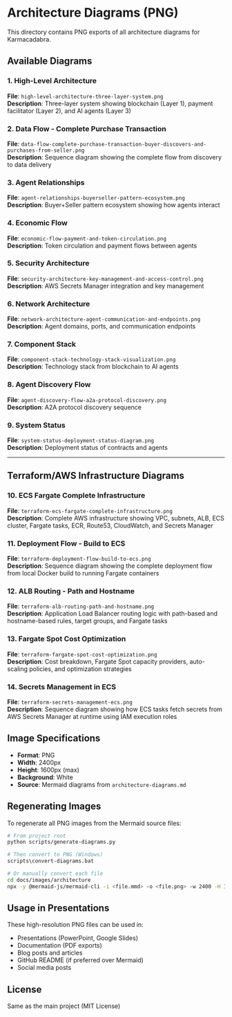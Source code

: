 # Architecture Diagrams (PNG)

This directory contains PNG exports of all architecture diagrams for Karmacadabra.

## Available Diagrams

### 1. High-Level Architecture
**File**: `high-level-architecture-three-layer-system.png`  
**Description**: Three-layer system showing blockchain (Layer 1), payment facilitator (Layer 2), and AI agents (Layer 3)

### 2. Data Flow - Complete Purchase Transaction
**File**: `data-flow-complete-purchase-transaction-buyer-discovers-and-purchases-from-seller.png`  
**Description**: Sequence diagram showing the complete flow from discovery to data delivery

### 3. Agent Relationships
**File**: `agent-relationships-buyerseller-pattern-ecosystem.png`  
**Description**: Buyer+Seller pattern ecosystem showing how agents interact

### 4. Economic Flow
**File**: `economic-flow-payment-and-token-circulation.png`  
**Description**: Token circulation and payment flows between agents

### 5. Security Architecture
**File**: `security-architecture-key-management-and-access-control.png`  
**Description**: AWS Secrets Manager integration and key management

### 6. Network Architecture
**File**: `network-architecture-agent-communication-and-endpoints.png`  
**Description**: Agent domains, ports, and communication endpoints

### 7. Component Stack
**File**: `component-stack-technology-stack-visualization.png`  
**Description**: Technology stack from blockchain to AI agents

### 8. Agent Discovery Flow
**File**: `agent-discovery-flow-a2a-protocol-discovery.png`  
**Description**: A2A protocol discovery sequence

### 9. System Status
**File**: `system-status-deployment-status-diagram.png`  
**Description**: Deployment status of contracts and agents

---

## Terraform/AWS Infrastructure Diagrams

### 10. ECS Fargate Complete Infrastructure
**File**: `terraform-ecs-fargate-complete-infrastructure.png`  
**Description**: Complete AWS infrastructure showing VPC, subnets, ALB, ECS cluster, Fargate tasks, ECR, Route53, CloudWatch, and Secrets Manager

### 11. Deployment Flow - Build to ECS
**File**: `terraform-deployment-flow-build-to-ecs.png`  
**Description**: Sequence diagram showing the complete deployment flow from local Docker build to running Fargate containers

### 12. ALB Routing - Path and Hostname
**File**: `terraform-alb-routing-path-and-hostname.png`  
**Description**: Application Load Balancer routing logic with path-based and hostname-based rules, target groups, and Fargate tasks

### 13. Fargate Spot Cost Optimization
**File**: `terraform-fargate-spot-cost-optimization.png`  
**Description**: Cost breakdown, Fargate Spot capacity providers, auto-scaling policies, and optimization strategies

### 14. Secrets Management in ECS
**File**: `terraform-secrets-management-ecs.png`  
**Description**: Sequence diagram showing how ECS tasks fetch secrets from AWS Secrets Manager at runtime using IAM execution roles

## Image Specifications

- **Format**: PNG
- **Width**: 2400px
- **Height**: 1600px (max)
- **Background**: White
- **Source**: Mermaid diagrams from `architecture-diagrams.md`

## Regenerating Images

To regenerate all PNG images from the Mermaid source files:

```bash
# From project root
python scripts/generate-diagrams.py

# Then convert to PNG (Windows)
scripts\convert-diagrams.bat

# Or manually convert each file
cd docs/images/architecture
npx -y @mermaid-js/mermaid-cli -i <file.mmd> -o <file.png> -w 2400 -H 1600 -b white
```

## Usage in Presentations

These high-resolution PNG files can be used in:
- Presentations (PowerPoint, Google Slides)
- Documentation (PDF exports)
- Blog posts and articles
- GitHub README (if preferred over Mermaid)
- Social media posts

## License

Same as the main project (MIT License)


